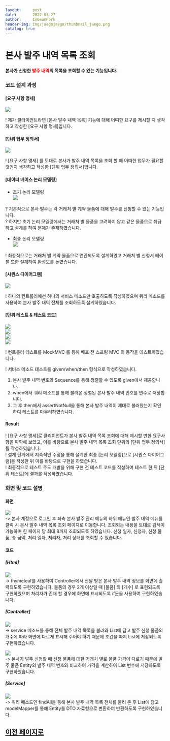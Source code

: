 ```yaml
---
layout:     post
date:       2022-05-27
author:     InGeunPark
header-img: img/jaegojaego/thumbnail_jaego.png
catalog: true
---
```


# 본사 발주 내역 목록 조회

<p style="font-weight:bold">본사가 신청한 <font style="color: red;">발주 내역</font>의 목록을 조회할 수 있는 기능입니다. </p>

### 코드 설계 과정

#### [요구 사항 명세]
<img src="../../../../img/jaegojaego/companyOrderList/company-order-list_1.png"> <br>

! 제가 클라이언트라면 [본사 발주 내역 목록] 기능에 대해 어떠한 요구를 제시할 지 생각하고 작성한 [요구 사항 명세]입니다.

#### [단위 업무 정의서] 

<img src="../../../../img/jaegojaego/companyOrderList/company-order-list_2.png"> <br>

! [요구 사항 명세] 를 토대로 본사가 발주 내역 목록을 조회 할 때 어떠한 업무가 필요할 것인지 생각하고 작성한 [단위 업무 정의서]입니다.

#### [데이터 베이스 논리 모델링]
- 초기 논리 모델링 <br>
<img src="../../../../img/jaegojaego/companyOrderList/company-order-list_3.png"> <br>

? 기본적으로 본사 발주는 각 거래처 별 계약 물품에 대해 발주를 신청할 수 있는 기능입니다. <br>
? 하지만 초기 논리 모델링에서는 거래처 별 물품을 고려하지 않고 같은 물품으로 취급하고 설계를 하여 문제가 존재하였습니다.

- 최종 논리 모델링 <br>
<img src="../../../../img/jaegojaego/companyOrderList/company-order-list_4.png"> <br>

! 최종적으로는 거래처 별 계약 물품으로 연관되도록 설계하였고 거래처 별 신청서 테이블 또한 설계하여 완성도를 높였습니다.

#### [시퀀스 다이어그램]

<img src="../../../../img/jaegojaego/companyOrderList/company-order-list_5.png"> <br>

! 하나의 컨트롤러에선 하나의 서비스 메소드만 호출하도록 작성하였으며 쿼리 메소드를 사용하여 본사 발주 내역 전체를 조회하도록 설계하였습니다.

#### [단위 테스트 & 테스트 코드]

<img src="../../../../img/jaegojaego/companyOrderList/company-order-list_6.png"> <br>
<img src="../../../../img/jaegojaego/companyOrderList/company-order-list_7.png"> <br>
<img src="../../../../img/jaegojaego/companyOrderList/company-order-list_8.png"> <br>
<img src="../../../../img/jaegojaego/companyOrderList/company-order-list_9.png"> <br>

! 컨트롤러 테스트를 MockMVC 를 통해 배포 전 스프링 MVC 의 동작을 테스트하였습니다.

! 서비스 메소드 테스트를 given/when/then 형식으로 작성하였습니다. <br>
 1. 본사 발주 내역 번호의 Sequence를 통해 정렬할 수 있도록 given에서 제공합니다.
 2. when에서 쿼리 메소드를 통해 불러온 정렬된 본사 발주 내역 번호를 변수로 저장합니다.
 3. 그 후 then에서 assertNotNull을 통해 본사 발주 내역이 제대로 불러왔는지 확인하여 테스트를 마무리하였습니다.

#### Result
! [요구 사항 명세]로 클리이언트가 본사 발주 내역 목록 조회에 대해 제시할 만한 요구사항을 파악해 보았고, 이를 바탕으로 본사 발주 내역 목록 조회 단위의  [단위 업무 정의서]를 작성하였습니다.  <br>
! 설계 단계에서 지속적인 수정을 통해 설계한 최종 [논리 모델링]으로  [시퀀스 다이어그램]을 작성한 뒤 이를 바탕으로 구현을 하였습니다. <br>
! 최종적으로 테스트 주도 개발을 위해 구현 전 테스트 코드를 작성하여 테스트 한 뒤 [단위 테스트]에 결과를 작성하였습니다. 

### 화면 및 코드 설명

#### 화면
<img src="../../../../img/jaegojaego/companyOrderList/company-order-list_10.png"> <br>
-> 본사 계정으로 로그인 후 좌측 본사 발주 관리 메뉴의 하위 메뉴인 발주 내역 메뉴를 클릭 시 본사 발주 내역 목록 조회 페이지로 이동합니다. 조회되는 내용을 토대로 검색이 가능하며 한 페이지 당 최대 8까지 조회되도록 하였습니다. 신청 일자, 신청자, 신청 물품, 총 금액, 처리 일자, 처리자, 처리 상태를 조회할 수 있습니다. <br>

#### 코드

##### [Html]
<img src="../../../../img/jaegojaego/companyOrderList/company-order-list_11.png"> <br>
-> thymeleaf를 사용하여 Controller에서 전달 받은 본사 발주 내역 정보를 화면에 출력되도록 구현하였습니다. 물품의 경우 2개 이상일 때 [물품] 외 [개수] 로 표현되도록 구현하였으며 처리자가 존재 할 경우에 화면에 표시되도록 if문을 사용하여 구현하였습니다. <br>

##### [Controller]
<img src="../../../../img/jaegojaego/companyOrderList/company-order-list_12.png"> <br>
-> service 메소드를 통해 전체 발주 내역 목록을 불러와 List에 담고 발주 신청 물품의 개수에 따라 화면에 다르게 표시해 주어야 하기 때문에 조건을 따져 List에 저장되도록 구현하였습니다. <br>

<img src="../../../../img/jaegojaego/companyOrderList/company-order-list_13.png"> <br>
-> 본사가 발주 신청할 때 신청 물품에 대한 거래처 별로 물품 가격이 다르기 때문에 발주 물품 Entity의 발주 내역 번호와 비교하여 가격을 계산하여 List 변수에 저장하도록 구현하였습니다. <br>

##### [Service]
<img src="../../../../img/jaegojaego/companyOrderList/company-order-list_14.png"> <br>
-> 쿼리 메소드인 findAll을 통해 본사 발주 내역 목록 전체를 불러 온 후 List에 담고 modelMapper를 통해 Entity를 DTO 자료형으로 변환하여 반환하도록 구현하였습니다. <br>

## [이전 페이지로](https://ingeunpark.github.io/2022/05/27/jaegojaego/#first)



